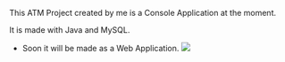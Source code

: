 This ATM Project created by me is a Console Application at the moment. 

It is made with Java and MySQL.
* Soon it will be made as a Web Application.
![](https://i.imgur.com/MtmQM0W.jpeg)
